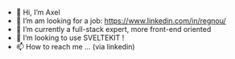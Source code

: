 - 👋 Hi, I’m Axel
- 👀 I’m am looking for a job: https://www.linkedin.com/in/regnou/
- 🌱 I’m currently a full-stack expert, more front-end oriented
- 💞️ I’m looking to use SVELTEKIT !
- 📫 How to reach me ... (via linkedin)

<!---
nzaero/nzaero is a ✨ special ✨ repository because its `README.md` (this file) appears on your GitHub profile.
You can click the Preview link to take a look at your changes.
--->
